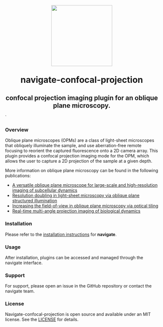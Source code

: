 <h1 align="center">
<img src="./plugin-icon.jpg" width="200" height="200"/>

navigate-confocal-projection
<h2 align="center">
	confocal projection imaging plugin for an oblique plane microscopy. 
</h2>
</h1>`

### Overview
Oblique plane microscopes (OPMs) are a class of light-sheet microscopes that obliquely
illuminate the sample, and use aberration-free remote focusing to reorient the captured 
fluorescence onto a 2D camera array. This plugin provides a confocal projection imaging
mode for the OPM, which allows the user to capture a 2D projection of the sample at a
given depth.

More information on oblique plane microscopy can be found in the following publications:
- [A versatile oblique plane microscope for large-scale and high-resolution imaging of subcellular dynamics](https://elifesciences.org/articles/57681)
- [Resolution doubling in light-sheet microscopy via oblique plane structured illumination](https://www.nature.com/articles/s41592-022-01635-8)
- [Increasing the field-of-view in oblique plane microscopy via optical tiling](https://opg.optica.org/boe/fulltext.cfm?uri=boe-13-11-5616&id=509237)
- [Real-time multi-angle projection imaging of biological dynamics](https://www.nature.com/articles/s41592-021-01175-7)

### Installation
Please refer to the [installation instructions](https://thedeanlab.github.io/navigate/index.html) for **navigate**.

### Usage

After installation, plugins can be accessed and managed through the navigate interface. 

### Support

For support, please open an issue in the GitHub repository or contact the navigate team.

### License

Navigate-confocal-projection is open source and available under an MIT license. See the [LICENSE](
https://github.com/TheDeanLab/navigate-confocal-projection/blob/main/LICENSE) for details.

